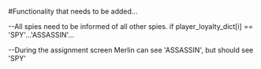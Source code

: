 #Functionality that needs to be added...

--All spies need to be informed of all other spies. if player_loyalty_dict[i] == 'SPY'...'ASSASSIN'...

--During the assignment screen Merlin can see 'ASSASSIN', but should see 'SPY'


